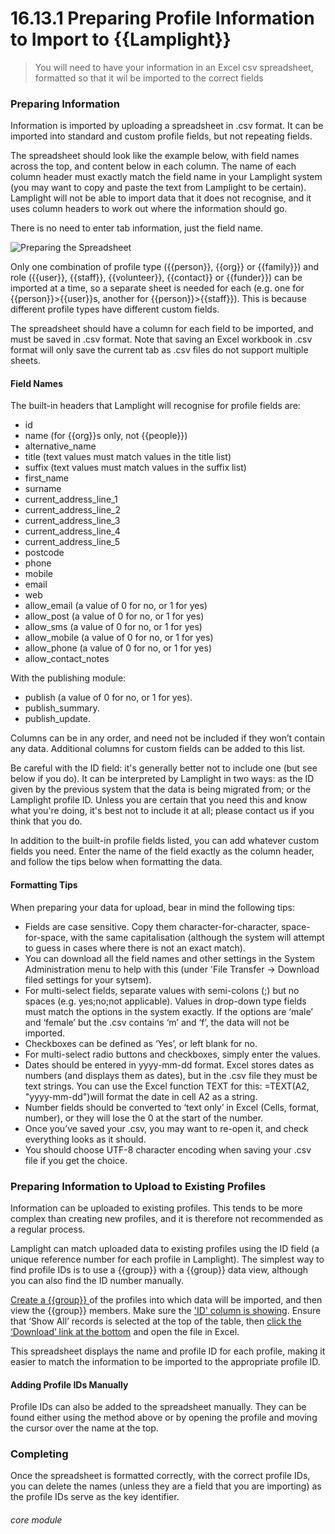 # 16.13.1 <i class="fas fa-exchange-alt"></i> Preparing Profile Information to Import to {{Lamplight}}

> You will need to have your information in an Excel csv spreadsheet, formatted so that it wil be imported to the correct fields



### Preparing Information

Information is imported by uploading a spreadsheet in .csv format. It can be imported into standard and custom profile fields, but not repeating fields. 

The spreadsheet should look like the example below, with field names across the top, and content below in each column.  The name of each column header must exactly match the field name in your Lamplight system (you may want to copy and paste the text from Lamplight to be certain). Lamplight will not be able to import data that it does not recognise, and it uses column headers to work out where the information should go. 

There is no need to enter tab information, just the field name. 

![Preparing the Spreadsheet](16.13.1a.png)


Only one combination of profile type ({{person}}, {{org}} or {{family}}) and role ({{user}}, {{staff}}, {{volunteer}}, {{contact}} or {{funder}}) can be imported at a time, so a separate sheet is needed for each (e.g. one for {{person}}>{{user}}s, another for {{person}}>{{staff}}).  This is because different profile types have different custom fields.

The spreadsheet should have a column for each field to be imported, and must be saved in .csv format. Note that saving an Excel workbook in .csv format will only save the current tab as .csv files do not support multiple sheets.


#### Field Names

The built-in headers that Lamplight will recognise for profile fields are:

- id
- name (for {{org}}s only, not {{people}})
- alternative_name
- title (text values must match values in the title list)
- suffix (text values must match values in the suffix list)
- first_name
- surname
- current_address_line_1 
- current_address_line_2 
- current_address_line_3 
- current_address_line_4 
- current_address_line_5 
- postcode
- phone
- mobile
- email
- web
- allow_email (a value of 0 for no, or 1 for yes)
- allow_post (a value of 0 for no, or 1 for yes)
- allow_sms (a value of 0 for no, or 1 for yes)
- allow_mobile (a value of 0 for no, or 1 for yes)
- allow_phone (a value of 0 for no, or 1 for yes)
- allow_contact_notes

With the publishing module:

- publish (a value of 0 for no, or 1 for yes).
- publish_summary.
- publish_update.


Columns can be in any order, and need not be included if they won’t contain any data. Additional columns for custom fields can be added to this list. 

Be careful with the ID field: it's generally better not to include one (but see below if you do).  It can be interpreted by Lamplight in two ways: as the ID given by the previous system that the data is being migrated from; or the Lamplight profile ID.  Unless you are certain that you need this and know what you're doing, it's best not to include it at all; please contact us if you think that you do.  

In addition to the built-in profile fields listed, you can add whatever custom fields you need.  Enter the name of the field exactly as the column header, and follow the tips below when formatting the data.

#### Formatting Tips  

When preparing your data for upload, bear in mind the following tips: 

- Fields are case sensitive. Copy them character-for-character, space-for-space, with the same capitalisation (although the system will attempt to guess in cases where there is not an exact match).
- You can download all the field names and other settings in the System Administration menu to help with this (under 'File Transfer -> Download filed settings for your sytsem).
- For multi-select fields, separate values with semi-colons (;) but no spaces (e.g. yes;no;not applicable). Values in drop-down type fields must match the options in the system exactly. If the options are ‘male’ and ‘female’ but the .csv contains ‘m’ and ‘f’, the data will not be imported.
- Checkboxes can be defined as ‘Yes’, or left blank for no.
- For multi-select radio buttons and checkboxes, simply enter the values.
- Dates should be entered in yyyy-mm-dd format. Excel stores dates as numbers (and displays them as dates), but in the .csv file they must be text strings. You can use the Excel function TEXT for this: =TEXT(A2, "yyyy-mm-dd")will format the date in cell A2 as a string.
- Number fields should be converted to ‘text only’ in Excel (Cells, format, number), or they will lose the 0 at the start of the number.
- Once you’ve saved your .csv, you may want to re-open it, and check everything looks as it should. 
- You should choose UTF-8 character encoding when saving your .csv file if you get the choice.

### Preparing Information to Upload to Existing Profiles

Information can be uploaded to existing profiles. This tends to be more complex than creating new profiles, and it is therefore not recommended as a regular process.

Lamplight can match uploaded data to existing profiles using the ID field (a unique reference number for each profile in Lamplight). The simplest way to find profile IDs is to use a {{group}} with a {{group}} data view, although you can also find the ID number manually.


[Create a {{group}} ](/help/index/p/12) of the profiles into which data will be imported, and then view the {{group}} members.  Make sure the ['ID' column is showing](/help/index/p/3.5.3).  Ensure that ‘Show All’ records is selected at the top of the table, then [click the ‘Download’ link at the bottom](/help/index/p/3.5.4) and open the file in Excel.
 
This spreadsheet displays the name and profile ID for each profile, making it easier to match the information to be imported to the appropriate profile ID.

#### Adding Profile IDs Manually
Profile IDs can also be added to the spreadsheet manually. They can be found either using the method above or by opening the profile and moving the cursor over the name at the top.


### Completing

Once the spreadsheet is formatted correctly, with the correct profile IDs, you can delete the names (unless they are a field that you are importing) as the profile IDs serve as the key identifier. 


###### core module
